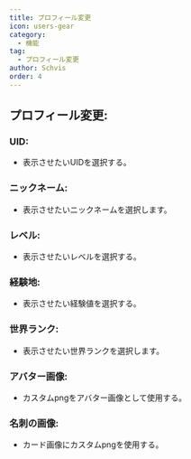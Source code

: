 ```yaml
---
title: プロフィール変更
icon: users-gear
category:
  - 機能
tag:
  - プロフィール変更
author: Schvis
order: 4
---
```


## プロフィール変更:

### UID:
- 表示させたいUIDを選択する。
### ニックネーム:
- 表示させたいニックネームを選択します。
### レベル:
- 表示させたいレベルを選択する。
### 経験地:
- 表示させたい経験値を選択する。
### 世界ランク:
- 表示させたい世界ランクを選択します。
### アバター画像:
- カスタムpngをアバター画像として使用する。
### 名刺の画像:
- カード画像にカスタムpngを使用する。

